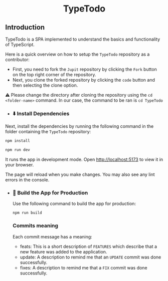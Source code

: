 <h1 align="center">TypeTodo</h4>

## Introduction
TypeTodo is a SPA implemented to understand the basics and functionality of TypeScript. 

Here is a quick overview on how to setup the `TypeTodo` repository as a contributor:

  - First, you need to fork the `Jupit` repository by clicking the `Fork` button on the top right corner of the repository. 
  - Next, you clone the forked repository by clicking the `code` button and then selecting the clone option.
  
  ⚠️ Please change the directory after cloning the repository using the ` cd <folder-name> ` command. In our case, the command to be ran is  `cd TypeTodo`

  - ### ⬇️ Install Dependencies
   Next, install the dependencies by running the following command in the folder containing the  `TypeTodo` repository:
   ```bash
   npm install 

  npm run dev
  ```

  It runs the app in development mode. Open [http://localhost:5173](http://localhost:5173) to view it in your browser.

  The page will reload when you make changes. You may also see any lint errors in the console.

- ### 🧱 Build the App for Production

  Use the following command to build the app for production:

  ```bash
  npm run build
  ```

  ### Commits meaning
  Each commit message has a meaning:
  - feats: This is a short description of `FEATURES` which describe that a new feature was added to the application.
  - update: A description to remind me that an `UPDATE` commit was done successfully.
  - fixes: A description to remind me that a `FIX` commit was done successfully.